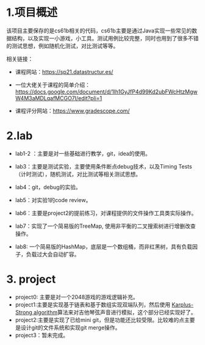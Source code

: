# 1.项目概述

该项目主要保存的是cs61b相关的代码，cs61b主要是通过Java实现一些常见的数据结构，以及实现一小游戏，小工具。测试用例比较完整，同时也用到了很多不错的测试思想，例如随机化测试，对比测试等等。

相关链接：

- 课程网站：https://sp21.datastructur.es/

- 一位大佬关于课程的简单介绍：https://docs.google.com/document/d/1lh1GyJfP4d99Kd2ubFWcHtzMgwW4M3aMDLqafMCGO7I/edit?pli=1

- 课程评分网站：https://www.gradescope.com/



# 2.lab

- lab1-2 ：主要是对一些基础进行教学，git，idea的使用。

- lab3：主要是测试实验，主要使用条件断点debug技术，以及Timing Tests（计时测试），随机测试，对比测试等相关测试思想。

- lab4：git，debug的实验。

- lab5：对实验1的code review。
- lab6：主要是project2的提前练习，对课程提供的文件操作工具类实际操作。
- lab7：实现了一个简易版的TreeMap, 使用非平衡的二叉搜索树进行增删改查操作。
- lab8:  一个简易版的HashMap，底层是一个数组桶，而非红黑树，具有负载因子，负载过大会自动扩容。



# 3. project

- project0: 主要是对一个2048游戏的游戏逻辑补充。
- project1:主要是实现基于链表和基于数组实现双端队列，然后使用 [Karplus-Strong algorithm](http://en.wikipedia.org/wiki/Karplus–Strong_string_synthesis)算法来对吉他琴弦声音进行模拟，这个部分已经实现好了。
- project2:主要是实现了已给mini  git，但是功能还比较受限。比较难的点主要是设计git的文件系统和实现git merge操作。
- project3：暂未完成。
